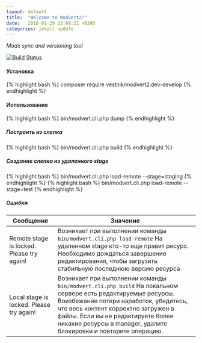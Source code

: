 ```yaml
---
layout: default
title:  "Welcome to Modvert2!"
date:   2016-01-29 23:08:21 +0300
categories: jekyll update
---
```


*Modx sync and versioning tool*

[![Build
Status](https://travis-ci.org/JasperGrimm/modvert2.svg?branch=develop)](https://travis-ci.org/JasperGrimm/modvert2)


#### Установка
{% highlight bash %}
composer require vestnik/modvert2:dev-develop
{% endhighlight %}

#### Использование

{% highlight bash %}
bin/modvert.cli.php dump
{% endhighlight %}

##### Построить из слепка
{% highlight bash %}
bin/modvert.cli.php build
{% endhighlight %}

##### Создание слепка из удаленного stage
{% highlight bash %}
bin/modvert.cli.php load-remote --stage=staging
{% endhighlight %}
{% highlight bash %}
bin/modvert.cli.php load-remote --stage=test
{% endhighlight %}

##### Ошибки
Сообщение|Значение
--- | ---
Remote stage is locked. Please try again!|Возникает при выполнении команды ```bin/modvert.cli.php load-remote``` На удаленном stage кто-то еще правит ресурс. Необходимо дождаться завершение редактирования, чтобы загрузить стабильную последнюю версию ресурса
Local stage is locked. Please try again!|Возникает при выполнении команды ```bin/modvert.cli.php build``` На локальном сервере есть редактируемые ресурсы. Воизбежание потери наработок, убедитесь, что весь контент корректно загружен в файлы. Если вы не редактируете более никакие ресурсы в manager, удалите блокировки и повторите операцию.

